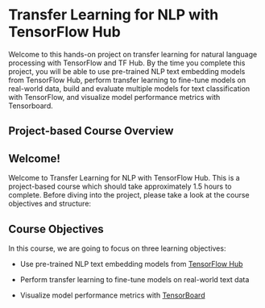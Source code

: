 # Transfer Learning for NLP with TensorFlow Hub

Welcome to this hands-on project on transfer learning for natural language processing with TensorFlow and TF Hub. By the time you complete this project, you will be able to use pre-trained NLP text embedding models from TensorFlow Hub, perform transfer learning to fine-tune models on real-world data, build and evaluate multiple models for text classification with TensorFlow, and visualize model performance metrics with Tensorboard.

## Project-based Course Overview
## Welcome!

Welcome to Transfer Learning for NLP with TensorFlow Hub. This is a project-based course which should take approximately 1.5 hours to complete. Before diving into the project, please take a look at the course objectives and structure:


## Course Objectives

In this course, we are going to focus on three learning objectives:

* Use pre-trained NLP text embedding models from [TensorFlow Hub](https://tfhub.dev/)

* Perform transfer learning to fine-tune models on real-world text data  

* Visualize model performance metrics with [TensorBoard](https://www.tensorflow.org/tensorboard)  

